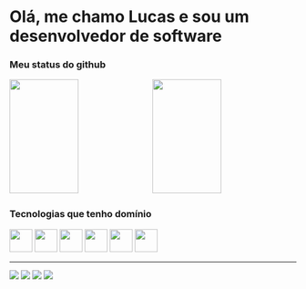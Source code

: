 <h1>Olá, me chamo Lucas e sou um desenvolvedor de software</h1>
<div>
  <h3>Meu status do github</h3>
  <div>
    <img width="49%" height="200em" src="https://github-readme-stats.vercel.app/api?username=LucasPizol&show-icons=true&theme=dark">
    <img width="49%" height="200em" src="https://github-readme-stats.vercel.app/api/top-langs/?username=LucasPizol&show-icons=true&theme=dark&layout=compact">
   </div>
</div>
<div>
  <h3>Tecnologias que tenho domínio</h3>
  <div>
    <img height="40em" src="https://upload.wikimedia.org/wikipedia/commons/thumb/6/6a/JavaScript-logo.png/800px-JavaScript-logo.png"/>
    <img height="40em" src="https://upload.wikimedia.org/wikipedia/commons/thumb/4/4c/Typescript_logo_2020.svg/2048px-Typescript_logo_2020.svg.png"/>
    <img height="40em" src="https://static-00.iconduck.com/assets.00/node-js-icon-227x256-913nazt0.png"/>
    <img height="40em" src="https://upload.wikimedia.org/wikipedia/commons/thumb/a/a7/React-icon.svg/1200px-React-icon.svg.png"/>
    <img height="40em" src="https://cdn-images-1.medium.com/max/1200/1*5-aoK8IBmXve5whBQM90GA.png"/>
    <img height="40em" src="https://upload.wikimedia.org/wikipedia/commons/thumb/6/62/Ruby_On_Rails_Logo.svg/250px-Ruby_On_Rails_Logo.svg.png"/>
  </div>
</div>
<hr>
<div>
    <a href="mailto:lucaspizolfe@gmail.com" target="_blank"><img src="https://img.shields.io/badge/Gmail-D14836?style=for-the-badge&logo=gmail&logoColor=white"></a>
    <a href="https://web.whatsapp.com/send/?phone=5535997506550" target="_blank"><img src="https://img.shields.io/badge/WhatsApp-25D366?style=for-the-badge&logo=whatsapp&logoColor=white"></a>
    <a href="https://instagram.com/pizol.dev" target="_blank"><img src="https://img.shields.io/badge/Instagram-E4405F?style=for-the-badge&logo=instagram&logoColor=white"></a>
    <a href="https://www.linkedin.com/in/lucaspizol/" target="_blank"><img src="https://img.shields.io/badge/LinkedIn-0077B5?style=for-the-badge&logo=linkedin&logoColor=white"></a>
</div>
